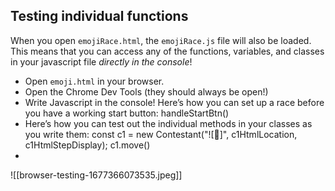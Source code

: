 
## Testing individual functions 

When you open `emojiRace.html`, the `emojiRace.js` file will also be loaded. This means that you can access any of the functions, variables, and classes in your javascript file _directly in the console_!

-   Open `emoji.html` in your browser.
-   Open the Chrome Dev Tools (they should always be open!)
-   Write Javascript in the console! Here’s how you can set up a race before you have a working start button:
    handleStartBtn()
-   Here’s how you can test out the individual methods in your classes as you write them:
    const c1 = new Contestant("![🎃]", c1HtmlLocation, c1HtmlStepDisplay);
    c1.move()
- 

![[browser-testing-1677366073535.jpeg]]